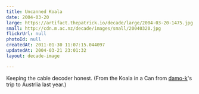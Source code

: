 ```yaml
---
title: Uncanned Koala
date: 2004-03-20
large: https://artifact.thepatrick.io/decade/large/2004-03-20-1475.jpg
small: http://cdn.m.ac.nz/decade/images/small/20040320.jpg
flickrUrl: null
photoId: null
createdAt: 2011-01-30 11:07:15.044097
updatedAt: 2004-03-21 23:01:32
layout: decade-image

---
```

Keeping the cable decoder honest. (From the Koala in a Can from <a href="http://www.livejournal.com/~damok/info">damo-k</a>'s trip to Austrlia last year.)
